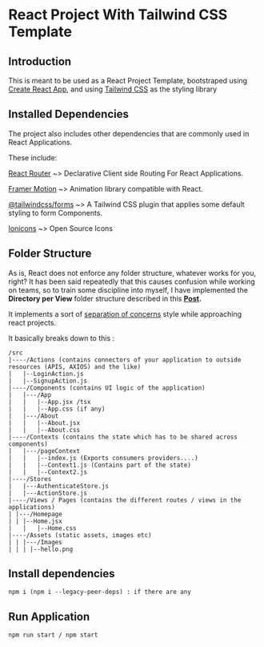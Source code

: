 # React Project With Tailwind CSS Template

## Introduction

This is meant to be used as a React Project Template, bootstraped using [Create React App](create-react-app.dev), and using [Tailwind CSS](tailwindcss.com) as the styling library


## Installed Dependencies

The project also includes other dependencies that are commonly used in React Applications.

These include:

[React Router](https://reactrouter.com) ~> Declarative Client side Routing For React Applications.

[Framer Motion](framer.com.motion) ~> Animation library compatible with React.

[@tailwindcss/forms](tailwindcss-forms.vercel.app) ~> A Tailwind CSS plugin that applies some default styling to form Components.

[Ionicons](https://ionic.io/ionicons) ~> Open Source Icons

## Folder Structure

As is, React does not enforce any folder structure, whatever works for you, right? It has been said repeatedly that this causes confusion while working on teams, so to train some discipline into myself, I have implemented the **Directory per View** folder structure described in this **[Post](https://survivejs.com/react/advanced-techniques/structuring-react-projects/).**

It implements a sort of [separation of concerns](https://en.wikipedia.org/wiki/Separation_of_concerns) style while approaching react projects.

It basically breaks down to this :

	/src
	|----/Actions (contains connectors of your application to outside resources (APIS, AXIOS) and the like)
	|	|--LoginAction.js
	|	|--SignupAction.js
	|----/Components (contains UI logic of the application)
	|	|---/App
	|	|	|--App.jsx /tsx
	|	|	|--App.css (if any)
	|	|---/About
	|	|	|--About.jsx
	|	|	|--About.css
	|----/Contexts (contains the state which has to be shared across components)
	|	|---/pageContext
	|	|	|--index.js (Exports consumers providers....)
	|	|	|--Context1.js (Contains part of the state)
	|	|	|--Context2.js
	|----/Stores
	|	|---AuthenticateStore.js
	|	|---ActionStore.js
	|----/Views / Pages (contains the different routes / views in the applications)
	| |---/Homepage
	| | |--Home.jsx
	|	|	|--Home.css
	|----/Assets (static assets, images etc)
	| | |---/Images
	| | | |--hello.png


## Install dependencies

	npm i (npm i --legacy-peer-deps) : if there are any

## Run Application

	npm run start / npm start